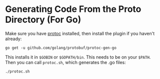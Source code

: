 # Generating Code From the Proto Directory (For Go)

Make sure you have
[protoc](https://developers.google.com/protocol-buffers/docs/downloads)
installed, then install the plugin if you haven't already:

```
go get -u github.com/golang/protobuf/protoc-gen-go
```

This installs it in `$GOBIN` or `$GOPATH/bin`. This needs to be on your
`$PATH`. Then you can call `protoc.sh`, which generates the .go files:

```
./protoc.sh
```
